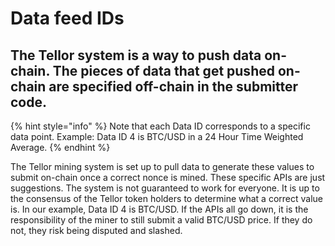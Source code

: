 # Data feed IDs

## The Tellor system is a way to push data on-chain.  The **pieces of data that get pushed on-chain are specified off-chain in the submitter code.**

{% hint style="info" %}
Note that each Data ID corresponds to a specific data point. Example: Data ID 4 is BTC/USD in a 24 Hour Time Weighted Average.
{% endhint %}

The Tellor mining system is set up to pull data to generate these values to submit on-chain once a correct nonce is mined. These specific APIs are just suggestions. The system is not guaranteed to work for everyone. It is up to the consensus of the Tellor token holders to determine what a correct value is. In our example, Data ID 4 is BTC/USD. If the APIs all go down, it is the responsibility of the miner to still submit a valid BTC/USD price. If they do not, they risk being disputed and slashed.

